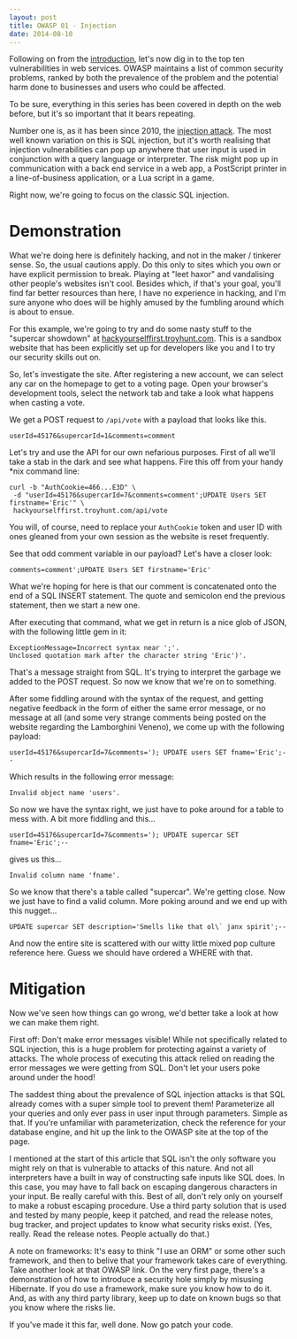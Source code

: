 ```yaml
---
layout: post
title: OWASP 01 - Injection
date: 2014-08-10
---
```


Following on from the [introduction](http://softwarealchemist.net/2014/08/defend-more-than-just-yourself/), let's now dig in to the top ten vulnerabilities in web services. OWASP maintains a list of common security problems, ranked by both the prevalence of the problem and the potential harm done to businesses and users who could be affected.

To be sure, everything in this series has been covered in depth on the web before, but it's so important that it bears repeating.

Number one is, as it has been since 2010, the [injection attack](https://www.owasp.org/index.php/Top_10_2013-A1-Injection). The most well known variation on this is SQL injection, but it's worth realising that injection vulnerabilities can pop up anywhere that user input is used in conjunction with a query language or interpreter. The risk might pop up in communication with a back end service in a web app, a PostScript printer in a line-of-business application, or a Lua script in a game.

Right now, we're going to focus on the classic SQL injection.

Demonstration
=============

What we're doing here is definitely hacking, and not in the maker / tinkerer sense. So, the usual cautions apply. Do this only to sites which you own or have explicit permission to break. Playing at "leet haxor" and vandalising other people's websites isn't cool. Besides which, if that's your goal, you'll find far better resources than here, I have no experience in hacking, and I'm sure anyone who does will be highly amused by the fumbling around which is about to ensue.

For this example, we're going to try and do some nasty stuff to the "supercar showdown" at [hackyourselffirst.troyhunt.com](http://hackyourselffirst.troyhunt.com). This is a sandbox website that has been explicitly set up for developers like you and I to try our security skills out on.

So, let's investigate the site. After registering a new account, we can select any car on the homepage to get to a voting page. Open your browser's development tools, select the network tab and take a look what happens when casting a vote.

We get a POST request to `/api/vote` with a payload that looks like this. 

	userId=45176&supercarId=1&comments=comment

Let's try and use the API for our own nefarious purposes. First of all we'll take a stab in the dark and see what happens. Fire this off from your handy *nix command line:

	curl -b "AuthCookie=466...E3D" \
	 -d "userId=45176&supercarId=7&comments=comment';UPDATE Users SET firstname='Eric'" \
	 hackyourselffirst.troyhunt.com/api/vote

You will, of course, need to replace your `AuthCookie` token and user ID with ones gleaned from your own session as the website is reset frequently.

See that odd comment variable in our payload? Let's have a closer look:

	comments=comment';UPDATE Users SET firstname='Eric'

What we're hoping for here is that our comment is concatenated onto the end of a SQL INSERT statement. The quote and semicolon end the previous statement, then we start a new one.

After executing that command, what we get in return is a nice glob of JSON, with the following little gem in it:

	ExceptionMessage=Incorrect syntax near ';'.
	Unclosed quotation mark after the character string 'Eric')'.

That's a message straight from SQL. It's trying to interpret the garbage we added to the POST request. So now we know that we're on to something. 

After some fiddling around with the syntax of the request, and getting negative feedback in the form of either the same error message, or no message at all (and some very strange comments being posted on the website regarding the Lamborghini Veneno), we come up with the following payload:

	userId=45176&supercarId=7&comments='); UPDATE users SET fname='Eric';--

Which results in the following error message:

	Invalid object name 'users'.

So now we have the syntax right, we just have to poke around for a table to mess with. A bit more fiddling and this...

	userId=45176&supercarId=7&comments='); UPDATE supercar SET fname='Eric';--

gives us this...

	Invalid column name 'fname'.

So we know that there's a table called "supercar". We're getting close. Now we just have to find a valid column. More poking around and we end up with this nugget...

	UPDATE supercar SET description='Smells like that ol\` janx spirit';--

And now the entire site is scattered with our witty little mixed pop culture reference here. Guess we should have ordered a WHERE with that.

Mitigation
==========

Now we've seen how things can go wrong, we'd better take a look at how we can make them right.

First off: Don't make error messages visible! While not specifically related to SQL injection, this is a huge problem for protecting against a variety of attacks. The whole process of executing this attack relied on reading the error messages we were getting from SQL. Don't let your users poke around under the hood!

The saddest thing about the prevalence of SQL injection attacks is that SQL already comes with a super simple tool to prevent them! Parameterize all your queries and only ever pass in user input through parameters. Simple as that. If you're unfamiliar with parameterization, check the reference for your database engine, and hit up the link to the OWASP site at the top of the page.

I mentioned at the start of this article that SQL isn't the only software you might rely on that is vulnerable to attacks of this nature. And not all interpreters have a built in way of constructing safe inputs like SQL does. In this case, you may have to fall back on escaping dangerous characters in your input. Be really careful with this. Best of all, don't rely only on yourself to make a robust escaping procedure. Use a third party solution that is used and tested by many people, keep it patched, and read the release notes, bug tracker, and project updates to know what security risks exist. (Yes, really. Read the release notes. People actually do that.)

A note on frameworks: It's easy to think "I use an ORM" or some other such framework, and then to belive that your framework takes care of everything. Take another look at that OWASP link. On the very first page, there's a demonstration of how to introduce a security hole simply by misusing Hibernate. If you do use a framework, make sure you know how to do it. And, as with any third party library, keep up to date on known bugs so that you know where the risks lie.

If you've made it this far, well done. Now go patch your code.
